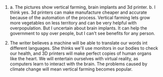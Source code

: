 1. 
    a. The pictures show vertical farming, brain implants and 3d printer.
    b. I think yes. 3d printers can make manufacture cheaper and accurate because of the automation of the process. Vertical farming lets grow more vegetables on less territory and can be very helpful with overpopulation. But I uncertain about brain implants. It can help the government to spy over people, but I can't see benefits for any person. 


2. 
    The writer believes a machine will be able to translate our words int different languages. She thinks we'll use monitors in our bodies to check our health, and 3D printers will make perfect copies of human organs like the heart. We will entertain ourselves with virtual reality, as computers learn to interact with the brain. The problems caused by climate change will mean vertical farming becomes popular.